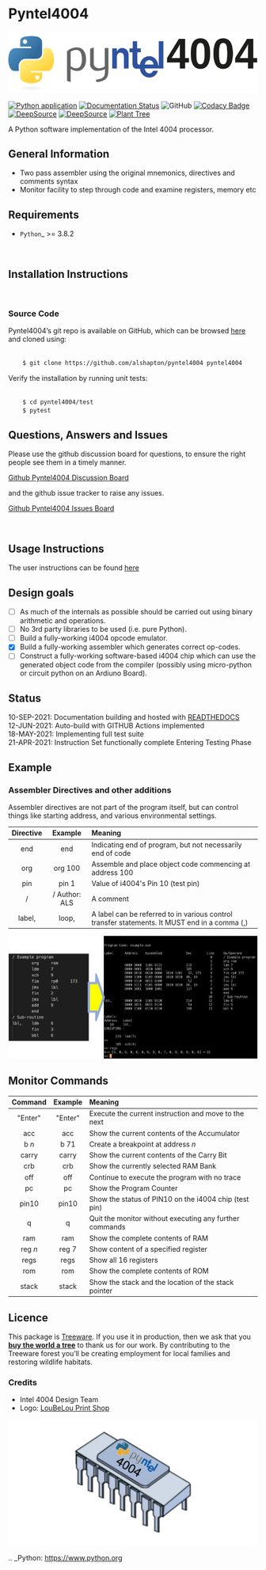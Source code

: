 # Pyntel4004

![Pyntel 4004 Logo](./images/pyntel4004.svg)

[![Python application](https://github.com/alshapton/Pyntel4004/actions/workflows/python-app.yml/badge.svg)](https://github.com/alshapton/Pyntel4004/actions/workflows/python-app.yml)
[![Documentation Status](https://readthedocs.org/projects/pyntel4004/badge/?version=latest)](https://pyntel4004.readthedocs.io/en/latest/?badge=latest)
![GitHub](https://img.shields.io/github/license/alshapton/pyntel4004)
[![Codacy Badge](https://app.codacy.com/project/badge/Grade/28ff090ed5a9412b82a26b4da605745f)](https://www.codacy.com/gh/alshapton/Pyntel4004/dashboard?utm_source=github.com&amp;utm_medium=referral&amp;utm_content=alshapton/Pyntel4004&amp;utm_campaign=Badge_Grade)
[![DeepSource](https://deepsource.io/gh/alshapton/Pyntel4004.svg/?label=active+issues)](https://deepsource.io/gh/alshapton/Pyntel4004/?ref=repository-badge)
[![DeepSource](https://deepsource.io/gh/alshapton/Pyntel4004.svg/?label=resolved+issues)](https://deepsource.io/gh/alshapton/Pyntel4004/?ref=repository-badge)
[![Plant Tree](https://img.shields.io/badge/dynamic/json?color=brightgreen&label=Plant%20Tree&query=%24.total&url=https%3A%2F%2Fpublic.offset.earth%2Fusers%2Ftreeware%2Ftrees)](https://plant.treeware.earth/alshapton/pyntel4004)

A Python software implementation of the Intel 4004 processor.

## General Information

-  Two pass assembler using the original mnemonics, directives and comments syntax
-  Monitor facility to step through code and examine registers, memory etc

## Requirements


* `Python`_ >= 3.8.2
<br>

## Installation Instructions
<br>

### Source Code
Pyntel4004’s git repo is available on GitHub, which can be browsed [here](https://github.com/alshapton/pyntel4004) and cloned using:

```bash
 
    $ git clone https://github.com/alshapton/pyntel4004 pyntel4004
```

Verify the installation by running unit tests:
```bash

    $ cd pyntel4004/test
    $ pytest
```
## Questions, Answers and Issues

Please use the github discussion board for questions, to ensure the right people see them in a timely manner.

[Github Pyntel4004 Discussion Board](https://github.com/alshapton/Pyntel4004/discussions)

and the github issue tracker to raise any issues.

[Github Pyntel4004 Issues Board](https://github.com/alshapton/Pyntel4004/issues)

<br>

## Usage Instructions

The user instructions can be found [here](https://pyntel4004.readthedocs.io/en/latest/intro/usage.html
)

## Design goals

-  [ ] As much of the internals as possible should be carried out using binary arithmetic and operations.
-  [ ] No 3rd party libraries to be used (i.e. pure Python).
-  [ ] Build a fully-working i4004 opcode emulator.
-  [X] Build a fully-working assembler which generates correct op-codes.
-  [ ] Construct a fully-working software-based i4004 chip which can use the generated object code from the compiler (possibly using micro-python or circuit python on an Ardiuno Board).

## Status

10-SEP-2021:    Documentation building and hosted with [READTHEDOCS](https://pyntel4004.readthedocs.io/en/latest/)
<br>
12-JUN-2021:    Auto-build with GITHUB Actions implemented
<br>
18-MAY-2021:    Implementing full test suite
<br>
21-APR-2021:    Instruction Set functionally complete
                Entering Testing Phase

## Example

### Assembler Directives and other additions

Assembler directives are not part of the program itself, but can control things like starting address, and various environmental settings.

| Directive | Example | Meaning |
| :-:| :-:| :-|
| end | end | Indicating end of program, but not necessarily end of code |
| org | org 100 | Assemble and place object code commencing at address 100 |
| pin | pin 1 | Value of i4004's Pin 10 (test pin) |
|  / | / Author: ALS | A comment |
| label,| loop,| A label can be referred to in various control transfer statements. It MUST end in a comma (,)

![Assemble and Run](./images/assemble-run.png)

## Monitor Commands

| Command | Example | Meaning |
| :-:| :-:| :-|
| "Enter" | "Enter"  | Execute the current instruction and move to the next |
|  acc    |   acc     | Show the current contents of the Accumulator |
|   b *n* |   b 71    | Create a breakpoint at address *n* |
|  carry  |  carry    | Show the current contents of the Carry Bit |
|  crb    |  crb     | Show the currently selected RAM Bank |
|  off    |  off     | Continue to execute the program with no trace |
|   pc    |   pc     | Show the Program Counter |
| pin10   | pin10    | Show the status of PIN10 on the i4004 chip (test pin)
|    q    |    q     | Quit the monitor without executing any further commands |
|  ram   |   ram     | Show the complete contents of RAM |
|  reg *n*  |  reg 7 | Show content of a specified register |
|  regs   |  regs    | Show all 16 registers |
|  rom    |   rom     | Show the complete contents of ROM |
| stack   |  stack   | Show the stack and the location of the stack pointer |


## Licence

This package is [Treeware](https://treeware.earth). If you use it in production, then we ask that you [**buy the world a tree**](https://plant.treeware.earth/alshapton/Pyntel4004) to thank us for our work. By contributing to the Treeware forest you’ll be creating employment for local families and restoring wildlife habitats.

### Credits

-  Intel 4004 Design Team
-  Logo: [LouBeLou Print Shop](Www.psloubelou.com)

![Pyntel 4004 Logo](./images/Pyntel4001_chip.png)

.. _Python: https://www.python.org
